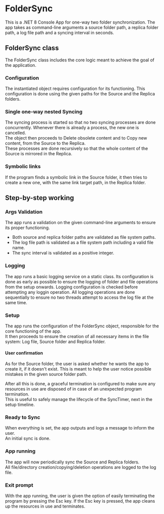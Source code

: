 # FolderSync

This is a .NET 8 Console App for one-way two folder synchronization. The app takes as command-line arguments a source folder path, a replica folder path, a log file path and a syncing interval in seconds.

## FolderSync class

The FolderSync class includes the core logic meant to achieve the goal of the application.  

### Configuration

The instantiated object requires configuration for its functioning. This configuration is done using the given paths for the Source and the Replica folders.

### Single one-way nested Syncing

The syncing process is started so that no two syncing processes are done concurrently. Whenever there is already a process, the new one is cancelled.  
The object then proceeds to Delete obsolete content and to Copy new content, from the Source to the Replica.  
These processes are done recursively so that the whole content of the Source is mirrored in the Replica.

### Symbolic links

If the program finds a symbolic link in the Source folder, it then tries to create a new one, with the same link target path, in the Replica folder.

## Step-by-step working

### Args Validation

The app runs a validation on the given command-line arguments to ensure its proper functioning.
- Both source and replica folder paths are validated as file system paths.
- The log file path is validated as a file system path including a valid file name.
- The sync interval is validated as a positive integer.

### Logging

The app runs a basic logging service on a static class.
Its configuration is done as early as possible to ensure the logging of folder and file operations from the setup onwards.
Logging configuration is checked before attempting any loggin operation.
All logging operations are done sequentially to ensure no two threads attempt to access the log file at the same time.

### Setup

The app runs the configuration of the FolderSync object, responsible for the core functioning of the app.  
It then proceeds to ensure the creation of all necessary items in the file system: Log file, Source folder and Replica folder.

#### User confirmation

As for the Source folder, the user is asked whether he wants the app to create it, if it doesn't exist. This is meant to help the user notice possible mistakes in the given source folder path.

After all this is done, a graceful termination is configured to make sure any resources in use are disposed of in case of an unexpected program termination.  
This is useful to safely manage the lifecycle of the SyncTimer, next in the setup timeline.

### Ready to Sync

When everything is set, the app outputs and logs a message to inform the user.  
An initial sync is done.

### App running

The app will now periodically sync the Source and Replica folders.  
All file/directory creation/copying/deletion operations are logged to the log file.

### Exit prompt

With the app running, the user is given the option of easily terminating the program by pressing the Esc key.
If the Esc key is pressed, the app cleans up the resources in use and terminates.
